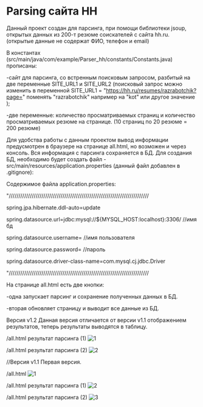 # Parsing сайта HH

Данный проект создан для парсинга, при помощи библиотеки jsoup, открытых данных из 200-т резюме соискателей с сайта hh.ru.
(открытые данные не содержат ФИО, телефон и email)

В константах (src/main/java/com/example/Parser_hh/constants/Constants.java) прописаны: 

-сайт для парсинга, со встренным поисковым запросом, разбитый на две переменные SITE_URL1 и SITE_URL2 (поисковый запрос можно изменить в переменной SITE_URL1 = "https://hh.ru/resumes/razrabotchik?page=" поменять "razrabotchik" например на "kot" или другое значение );

-две переменные: количество просматриваемых страниц и количество просматриваемых резюме на странице. (10 страниц по 20 резюме = 200 резюме)



Для удобства работы с данным проектом вывод информации предусмотрен в браузере на странице all.html, но возможен и через консоль.
Вся информация с парсинга сохраняется в БД.
Для создания БД, необходимо будет создать файл - src/main/resources/application.properties (данный файл добавлен в .gitignore):

Содержимое файла application.properties:

"/////////////////////////////////////////////////////////////////////////

spring.jpa.hibernate.ddl-auto=update

spring.datasource.url=jdbc:mysql://${MYSQL_HOST:localhost}:3306/ //имя бд

spring.datasource.username= //имя пользователя

spring.datasource.password= //пароль

spring.datasource.driver-class-name=com.mysql.cj.jdbc.Driver

"/////////////////////////////////////////////////////////////////////////


На странице all.html есть две кнопки: 

-одна запускает парсинг и сохранение полученных данных в БД.

-вторая обновляет страницу и выводит все данные из БД.




Версия v1.2 Данная версия отличается от версии v1.1 отображением результатов, теперь результаты выводятся в таблицу.

/all.html результат парсинга (1)
![1](https://user-images.githubusercontent.com/104260618/206422229-3e15a5cb-d490-4c7b-90d5-4c7d2da6ff96.jpg)


/all.html результат парсинга (2)
![2](https://user-images.githubusercontent.com/104260618/206422276-c34b164b-11ef-4c3c-b490-f0ed096f2d9f.jpg)





//Версия v1.1 Первая версия.

/all.html
![1](https://user-images.githubusercontent.com/104260618/202474898-01ddaccf-f596-44f8-8569-ac1eff31cce9.jpg)

/all.html результат парсинга (1)
![2](https://user-images.githubusercontent.com/104260618/202474940-92594f07-13ae-4faf-98fe-f7b890cce1de.jpg)

/all.html результат парсинга (2)
![3](https://user-images.githubusercontent.com/104260618/202475116-4c587c43-8f6e-4db9-8843-6b34934cbf89.jpg)
